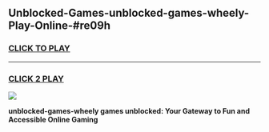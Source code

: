 
## Unblocked-Games-unblocked-games-wheely-Play-Online-#re09h
<h3>
<a href="https://premium.freeplayer.one?title=unblocked-games-wheely&ref=27F">CLICK TO PLAY</a></h3>
<hr>

<h3>
<a href="https://premium.freeplayer.one?title=unblocked-games-wheely&ref=27F">CLICK 2 PLAY</a>
  
</h3>

<a href="https://premium.freeplayer.one?title=unblocked-games-wheely&ref=27F"><img src="https://clearcache.store/games.png"></a>


**unblocked-games-wheely games unblocked: Your Gateway to Fun and Accessible Online Gaming**
